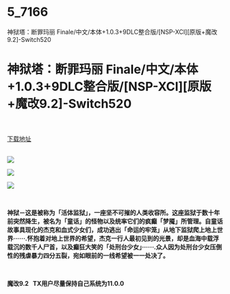 # 5_7166
神狱塔：断罪玛丽 Finale/中文/本体+1.0.3+9DLC整合版/[NSP-XCI][原版+魔改9.2]-Switch520
# 神狱塔：断罪玛丽 Finale/中文/本体+1.0.3+9DLC整合版/[NSP-XCI][原版+魔改9.2]-Switch520
 <br/></br>
[下载地址](https://www.switch520.cc/article/7166 "下载地址")
<br/></br>

<p><strong><img src="https://www.switch520.cc/muke_img/upload_art_editor_20201106-1_10d0c905c11c661fe0274bc99ce4291b.jpg"></strong></p>
<p><strong><img src="https://www.switch520.cc/muke_img/upload_art_editor_20201106-1_caceb5232ed318a0e1e851ff7a44c43a.jpg"></strong></p>
<p><strong><img src="https://www.switch520.cc/muke_img/upload_art_editor_20201106-1_04855155fda35d8e542ea79f0fc72d89.jpg"></strong></p>
<p>&nbsp;</p>
<p><strong>神狱－这是被称为「活体监狱」，一座坚不可摧的人类收容所。这座监狱于数十年前突然降生，被名为「童话」的怪物以及统率它们的疯癫「梦魇」所管理。自童话故事具现化的杰克和血式少女们，成功逃出「命运的牢笼」从地下监狱爬上地上世界······.怀抱着对地上世界的希望，杰克一行人最初见到的光景，却是血海中载浮载沉的数千人尸首，以及癫狂大笑的「处刑台少女」······.众人因为处刑台少女压倒性的残虐暴力四分五裂，宛如眼前的一线希望被一一处决了。</strong></p>
<p>&nbsp;</p>
<p><strong>魔改9.2 &nbsp;&nbsp;TX用户尽量保持自己系统为11.0.0</strong></p>
